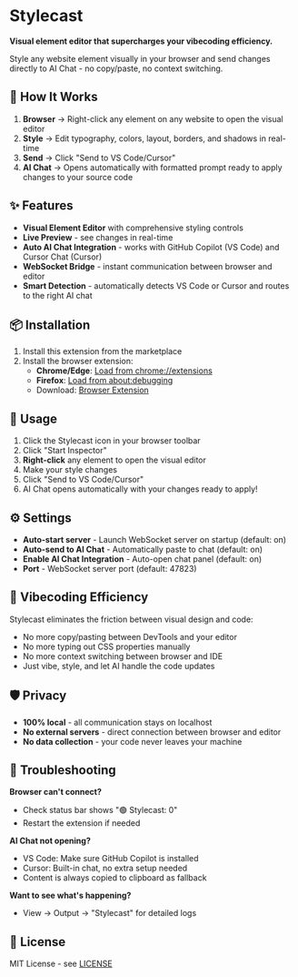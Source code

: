 # Stylecast

**Visual element editor that supercharges your vibecoding efficiency.**

Style any website element visually in your browser and send changes directly to AI Chat - no copy/paste, no context switching.

## 🎯 How It Works

1. **Browser** → Right-click any element on any website to open the visual editor
2. **Style** → Edit typography, colors, layout, borders, and shadows in real-time
3. **Send** → Click "Send to VS Code/Cursor"
4. **AI Chat** → Opens automatically with formatted prompt ready to apply changes to your source code

## ✨ Features

- **Visual Element Editor** with comprehensive styling controls
- **Live Preview** - see changes in real-time
- **Auto AI Chat Integration** - works with GitHub Copilot (VS Code) and Cursor Chat (Cursor)
- **WebSocket Bridge** - instant communication between browser and editor
- **Smart Detection** - automatically detects VS Code or Cursor and routes to the right AI chat

## 📦 Installation

1. Install this extension from the marketplace
2. Install the browser extension:
   - **Chrome/Edge**: [Load from chrome://extensions](chrome://extensions)
   - **Firefox**: [Load from about:debugging](about:debugging)
   - Download: [Browser Extension](https://github.com/taradepan/stylecast)

## 🚀 Usage

1. Click the Stylecast icon in your browser toolbar
2. Click "Start Inspector"
3. **Right-click** any element to open the visual editor
4. Make your style changes
5. Click "Send to VS Code/Cursor"
6. AI Chat opens automatically with your changes ready to apply!

## ⚙️ Settings

- **Auto-start server** - Launch WebSocket server on startup (default: on)
- **Auto-send to AI Chat** - Automatically paste to chat (default: on)
- **Enable AI Chat Integration** - Auto-open chat panel (default: on)
- **Port** - WebSocket server port (default: 47823)

## 🎯 Vibecoding Efficiency

Stylecast eliminates the friction between visual design and code:
- No more copy/pasting between DevTools and your editor
- No more typing out CSS properties manually
- No more context switching between browser and IDE
- Just vibe, style, and let AI handle the code updates

## 🛡️ Privacy

- **100% local** - all communication stays on localhost
- **No external servers** - direct connection between browser and editor
- **No data collection** - your code never leaves your machine

## 🔧 Troubleshooting

**Browser can't connect?**
- Check status bar shows "🟢 Stylecast: 0"
- Restart the extension if needed

**AI Chat not opening?**
- VS Code: Make sure GitHub Copilot is installed
- Cursor: Built-in chat, no extra setup needed
- Content is always copied to clipboard as fallback

**Want to see what's happening?**
- View → Output → "Stylecast" for detailed logs

## 📄 License

MIT License - see [LICENSE](https://github.com/taradepan/stylecast/blob/main/LICENSE)
